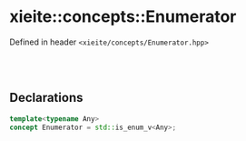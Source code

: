 # xieite::concepts::Enumerator
Defined in header `<xieite/concepts/Enumerator.hpp>`

<br/><br/>

## Declarations
```cpp
template<typename Any>
concept Enumerator = std::is_enum_v<Any>;
```
